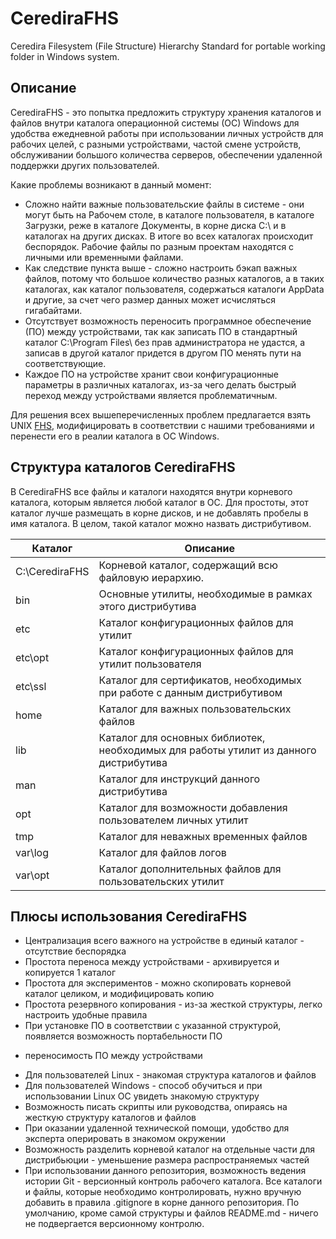 # CerediraFHS

Ceredira Filesystem (File Structure) Hierarchy Standard for portable working folder in Windows system.

## Описание

CerediraFHS - это попытка предложить структуру хранения каталогов и файлов внутри каталога операционной
системы (ОС) Windows для удобства ежедневной работы при использовании личных устройств для рабочих целей, с
разными устройствами, частой смене устройств, обслуживании большого количества серверов,
обеспечении удаленной поддержки других пользователей.

Какие проблемы возникают в данный момент:
* Сложно найти важные пользовательские файлы в системе - они могут быть на Рабочем столе, в каталоге
пользователя, в каталоге Загрузки, реже в каталоге Документы, в корне диска C:\ и в каталогах
на других дисках. В итоге во всех каталогах происходит беспорядок. Рабочие файлы по разным проектам
находятся с личными или временными файлами.
* Как следствие пункта выше - сложно настроить бэкап важных файлов, потому что большое количество
разных каталогов, а в таких каталогах, как каталог пользователя, содержаться каталоги AppData и другие,
за счет чего размер данных может исчисляться гигабайтами.
* Отсутствует возможность переносить программное обеспечение (ПО) между устройствами, так как записать
ПО в стандартный каталог C:\Program Files\ без прав администратора не удастся, а записав в другой каталог
придется в другом ПО менять пути на соответствующие.
* Каждое ПО на устройстве хранит свои конфигурационные параметры в различных каталогах, из-за чего
делать быстрый переход между устройствами является проблематичным.

Для решения всех вышеперечисленных проблем предлагается взять UNIX [FHS](https://ru.wikipedia.org/wiki/FHS
"FHS"), модифицировать в соответствии с нашими требованиями и перенести его в реалии каталога в ОС Windows.

## Структура каталогов CerediraFHS

В CerediraFHS все файлы и каталоги находятся внутри корневого каталога, которым является любой каталог
в ОС. Для простоты, этот каталог лучше размещать в корне дисков, и не добавлять пробелы в имя каталога.
В целом, такой каталог можно назвать дистрибутивом.

| Каталог        | Описание                                                                              |
|----------------|---------------------------------------------------------------------------------------|
| C:\CerediraFHS | Корневой каталог, содержащий всю файловую иерархию.                                   |
| bin            | Основные утилиты, необходимые в рамках этого дистрибутива                             |
| etc            | Каталог конфигурационных файлов для утилит                                            |
| etc\opt        | Каталог конфигурационных файлов для утилит пользователя                               |
| etc\ssl        | Каталог для сертификатов, необходимых при работе с данным дистрибутивом               |
| home           | Каталог для важных пользовательских файлов                                            |
| lib            | Каталог для основных библиотек, необходимых для работы утилит из данного дистрибутива |
| man            | Каталог для инструкций данного дистрибутива                                           |
| opt            | Каталог для возможности добавления пользователем личных утилит                        |
| tmp            | Каталог для неважных временных файлов                                                 |
| var\log        | Каталог для файлов логов                                                              |
| var\opt        | Каталог дополнительных файлов для пользовательских утилит                             |

## Плюсы использования CerediraFHS

* Централизация всего важного на устройстве в единый каталог - отсутствие беспорядка
* Простота переноса между устройствами - архивируется и копируется 1 каталог
* Простота для экспериментов - можно скопировать корневой каталог целиком, и модифицировать копию
* Простота резервного копирования - из-за жесткой структуры, легко настроить удобные правила
* При установке ПО в соответствии с указанной структурой, появляется возможность портабельности ПО
- переносимость ПО между устройствами
* Для пользователей Linux - знакомая структура каталогов и файлов
* Для пользователей Windows - способ обучиться и при использовании Linux ОС увидеть знакомую структуру
* Возможность писать скрипты или руководства, опираясь на жесткую структуру каталогов и файлов
* При оказании удаленной технической помощи, удобство для эксперта оперировать в знакомом окружении
* Возможность разделить корневой каталог на отдельные части для дистрибьюции - уменьшение размера
распространяемых частей
* При использовании данного репозитория, возможность ведения истории Git - версионный контроль рабочего
каталога. Все каталоги и файлы, которые необходимо контролировать, нужно вручную добавить в правила
.gitignore в корне данного репозитория. По умолчанию, кроме самой структуры и файлов README.md - ничего
не подвергается версионному контролю.